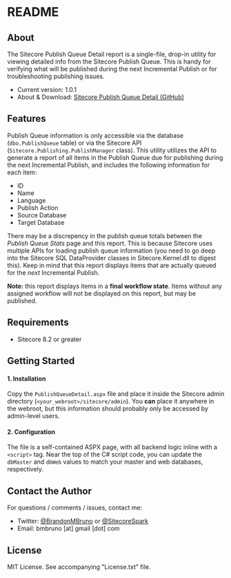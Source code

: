 # README #

## About

The Sitecore Publish Queue Detail report is a single-file, drop-in utility for viewing detailed info from the Sitecore Publish Queue. This is handy for verifying what will be published during the next Incremental Publish or for troubleshooting publishing issues.

* Current version: 1.0.1
* About & Download: [Sitecore Publish Queue Detail (GitHub)](https://github.com/bmbruno/SitecoreSpark.Admin.PublishQueueDetail)

## Features

Publish Queue information is only accessible via the database (`dbo.PublishQueue` table) or via the Sitecore API (`Sitecore.Publishing.PublishManager` class). This utility utilizes the API to generate a report of all items in the Publish Queue due for publishing during the next Incremental Publish, and includes the following information for each item:

* ID
* Name
* Language
* Publish Action
* Source Database
* Target Database

There may be a discrepency in the publish queue totals between the _Publish Queue Stats_ page and this report. This is because Sitecore uses multiple APIs for loading publish queue information (you need to go deep into the Sitecore SQL DataProvider classes in Sitecore.Kernel.dll to digest this). Keep in mind that this report displays items that are actually queued for the _next_ Incremental Publish.

**Note:** this report displays items in a <strong>final workflow state</strong>. Items without any assigned workflow will not be displayed on this report, but may be published.

## Requirements

* Sitecore 8.2 or greater

## Getting Started

#### 1. Installation ####

Copy the `PublishQueueDetail.aspx` file and place it inside the Sitecore admin directory (`<your_webroot>/sitecore/admin`). You **can** place it anywhere in the webroot, but this information should probably only be accessed by admin-level users.

#### 2. Configuration ####

The file is a self-contained ASPX page, with all backend logic inline with a `<script>` tag. Near the top of the C# script code, you can update the `dbMaster` and `dbWeb` values to match your master and web databases, respectively.

## Contact the Author

For questions / comments / issues, contact me:
* Twitter: [@BrandonMBruno](https://www.twitter.com/BrandonMBruno) or [@SitecoreSpark](https://www.twitter.com/SitecoreSpark)
* Email: bmbruno [at] gmail [dot] com
 
## License

MIT License. See accompanying "License.txt" file.
